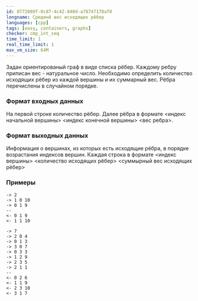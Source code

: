 ```yaml
---
id: 0772089f-0c87-4c42-840d-a78747178af0
longname: Срединй вес исходящих рёбер
languages: [cpp]
tags: [easy, containers, graphs]
checker: cmp_int_seq
time_limit: 1
real_time_limit: 1
max_vm_size: 64M
---
```



Задан ориентированый граф в виде списка рёбер. Каждому ребру приписан вес - натуральное число. Необходимо определить количество исходящих рёбер из каждой вершины и их суммарный вес.
Рёбра перечислены в случайном порядке.

### Формат входных данных

На первой строке количество рёбер.
Далее рёбра в формате <индекс начальной вершины> <индекс конечной вершины> <вес ребра>.

### Формат выходных данных

Информация о вершинах, из которых есть исходящие рёбра, в порядке возрастания индексов вершин. Каждая строка в формате <индекс вершины> <количество исходящих рёбер> <суммырный вес исходящих рёбер>

### Примеры

```
-> 2
-> 1 0 10
-> 0 1 9
--
<- 0 1 9
<- 1 1 10
```

```
-> 7
-> 2 0 4
-> 0 1 3
-> 3 0 7
-> 0 3 3
-> 1 2 9
-> 2 3 5
-> 2 1 1
--
<- 0 2 6
<- 1 1 9
<- 2 3 10
<- 3 1 7
```
